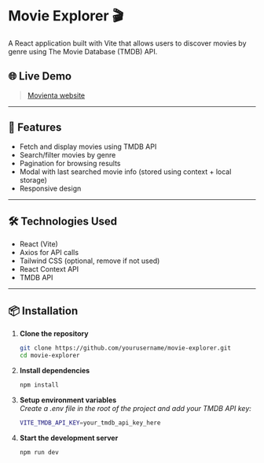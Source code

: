 # Movie Explorer 🎬

A React application built with Vite that allows users to discover movies by genre using The Movie Database (TMDB) API.

## 🌐 Live Demo

> [Movienta website](https://movienta.vercel.app/)

---

## 🚀 Features

- Fetch and display movies using TMDB API
- Search/filter movies by genre
- Pagination for browsing results
- Modal with last searched movie info (stored using context + local storage)
- Responsive design

---

## 🛠️ Technologies Used

- React (Vite)
- Axios for API calls
- Tailwind CSS (optional, remove if not used)
- React Context API
- TMDB API

---

## 📦 Installation

1. **Clone the repository**  
   ```bash
   git clone https://github.com/yourusername/movie-explorer.git
   cd movie-explorer
   ```

2. **Install dependencies**   
    ```bash
    npm install
    ```
3. **Setup environment variables**  
       *Create a .env file in the root of the project and add your TMDB API key:*  
    ```bash
   VITE_TMDB_API_KEY=your_tmdb_api_key_here
    ```   
4.  **Start the development server**   
     ```bash
     npm run dev
    ``` 

